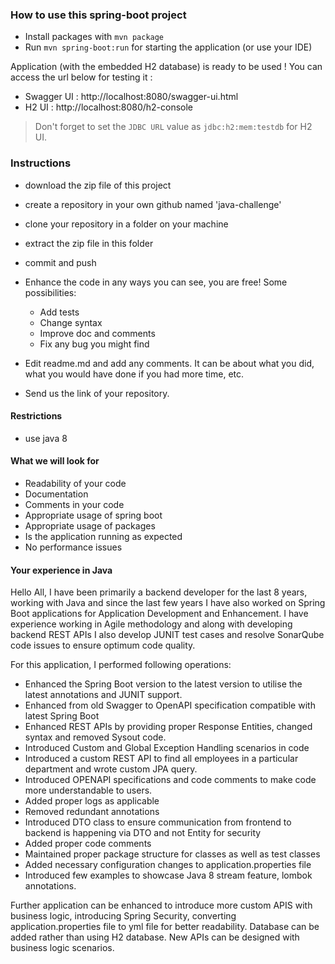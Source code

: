 ### How to use this spring-boot project

- Install packages with `mvn package`
- Run `mvn spring-boot:run` for starting the application (or use your IDE)

Application (with the embedded H2 database) is ready to be used ! You can access the url below for testing it :

- Swagger UI : http://localhost:8080/swagger-ui.html
- H2 UI : http://localhost:8080/h2-console

> Don't forget to set the `JDBC URL` value as `jdbc:h2:mem:testdb` for H2 UI.



### Instructions

- download the zip file of this project
- create a repository in your own github named 'java-challenge'
- clone your repository in a folder on your machine
- extract the zip file in this folder
- commit and push

- Enhance the code in any ways you can see, you are free! Some possibilities:
  - Add tests
  - Change syntax
  - Improve doc and comments
  - Fix any bug you might find
- Edit readme.md and add any comments. It can be about what you did, what you would have done if you had more time, etc.
- Send us the link of your repository.

#### Restrictions
- use java 8


#### What we will look for
- Readability of your code
- Documentation
- Comments in your code 
- Appropriate usage of spring boot
- Appropriate usage of packages
- Is the application running as expected
- No performance issues

#### Your experience in Java

Hello All, I have been primarily a backend developer for the last 8 years, working with Java and since the last 
few years I have also worked on Spring Boot applications for Application Development and Enhancement. I have
experience working in Agile methodology and along with developing backend REST APIs I also develop JUNIT test cases
and resolve SonarQube code issues to ensure optimum code quality.

For this application, I performed following operations:
- Enhanced the Spring Boot version to the latest version to utilise the latest annotations and JUNIT support.
- Enhanced from old Swagger to OpenAPI specification compatible with latest Spring Boot
- Enhanced REST APIs by providing proper Response Entities, changed syntax and removed Sysout code.
- Introduced Custom and Global Exception Handling scenarios in code
- Introduced a custom REST API to find all employees in a particular department and wrote custom JPA query. 
- Introduced OPENAPI specifications and code comments to make code more understandable to users.
- Added proper logs as applicable
- Removed redundant annotations
- Introduced DTO class to ensure communication from frontend to backend is happening via DTO and not Entity for security
- Added proper code comments
- Maintained proper package structure for classes as well as test classes
- Added necessary configuration changes to application.properties file
- Introduced few examples to showcase Java 8 stream feature, lombok annotations.

Further application can be enhanced to introduce more custom APIS with business logic, introducing Spring Security,
converting application.properties file to yml file for better readability. Database can be added rather than using H2
database. New APIs can be designed with business logic scenarios.
